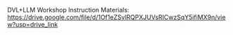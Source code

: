 DVL+LLM Workshop Instruction Materials: https://drive.google.com/file/d/1Of1eZSvlRQPXJUVsRICwzSqY5ifiMX9n/view?usp=drive_link
